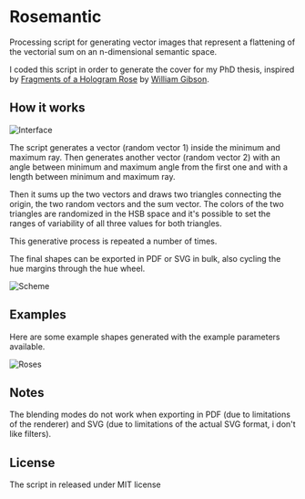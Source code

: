 # Rosemantic
Processing script for generating vector images that represent a flattening of the vectorial sum on an n-dimensional semantic space.

I coded this script in order to generate the cover for my PhD thesis, inspired by [Fragments of a Hologram Rose](http://en.wikipedia.org/wiki/Fragments_of_a_Hologram_Rose) by [William Gibson](http://en.wikipedia.org/wiki/William_Gibson).

## How it works

![Interface](http://i.imgur.com/Y2wOz39.png)

The script generates a vector (random vector 1) inside the minimum and maximum ray. Then generates another vector (random vector 2) with an angle between minimum and maximum angle from the first one and with a length between minimum and maximum ray.

Then it sums up the two vectors and draws two triangles connecting the origin, the two random vectors and the sum vector. The colors of the two triangles are randomized in the HSB space and it's possible to set the ranges of variability of all three values for both triangles.

This generative process is repeated a number of times.

The final shapes can be exported in PDF or SVG in bulk, also cycling the hue margins through the hue wheel.

![Scheme](http://i.imgur.com/Ds0BUgV.png)


## Examples
Here are some example shapes generated with the example parameters available.

![Roses](http://i.imgur.com/b2RZ3HD.png)

## Notes

The blending modes do not work when exporting in PDF (due to limitations of the renderer) and SVG (due to limitations of the actual SVG format, i don't like filters).

## License
The script in released under MIT license
